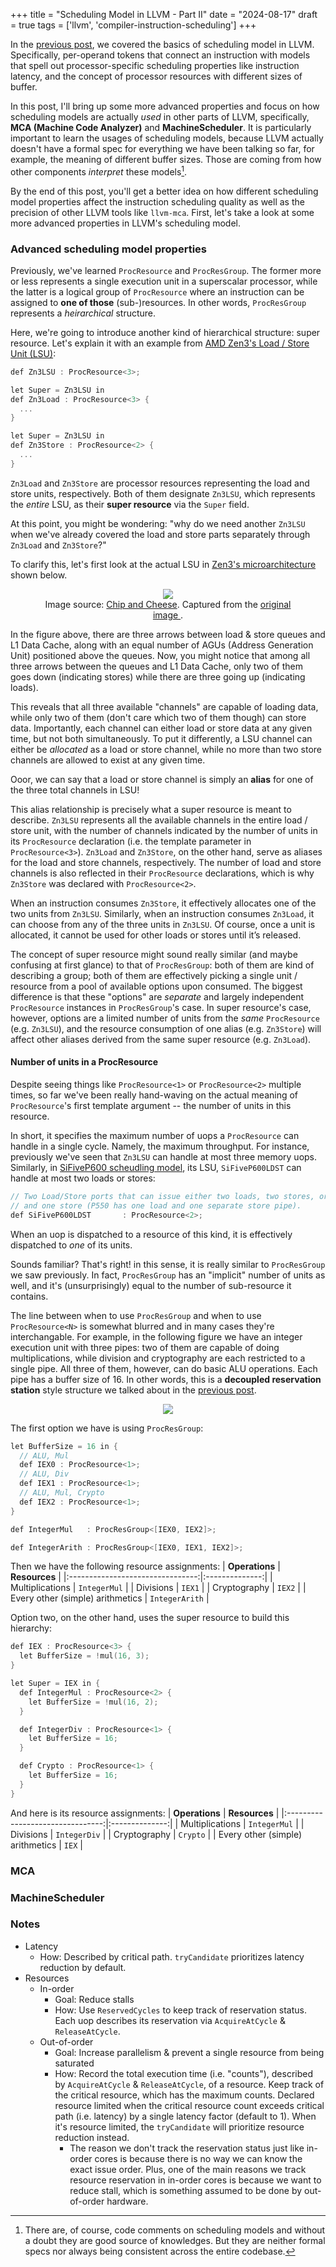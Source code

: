 +++
title = "Scheduling Model in LLVM - Part II"
date = "2024-08-17"
draft = true
tags = ['llvm', 'compiler-instruction-scheduling']
+++

In the [previous post](/llvm-sched-model-1), we covered the basics of scheduling model in LLVM. Specifically, per-operand tokens that connect an instruction with models that spell out processor-specific scheduling properties like instruction latency, and the concept of processor resources with different sizes of buffer.

In this post, I'll bring up some more advanced properties and focus on how scheduling models are actually _used_ in other parts of LLVM, specifically, **MCA (Machine Code Analyzer)** and **MachineScheduler**. It is particularly important to learn the usages of scheduling models, because LLVM actually doesn't have a formal spec for everything we have been talking so far, for example, the meaning of different buffer sizes. Those are coming from how other components _interpret_ these models[^1].

[^1]: There are, of course, code comments on scheduling models and without a doubt they are good source of knowledges. But they are neither formal specs nor always being consistent across the entire codebase.

By the end of this post, you'll get a better idea on how different scheduling model properties affect the instruction scheduling quality as well as the precision of other LLVM tools like `llvm-mca`. First, let's take a look at some more advanced properties in LLVM's scheduling model.

### Advanced scheduling model properties
Previously, we've learned `ProcResource` and `ProcResGroup`. The former more or less represents a single execution unit in a superscalar processor, while the latter is a logical group of `ProcResource` where an instruction can be assigned to **one of those** (sub-)resources. In other words, `ProcResGroup` represents a _heirarchical_ structure.

Here, we're going to introduce another kind of hierarchical structure: super resource.
Let's explain it with an example from [AMD Zen3's Load / Store Unit (LSU)](https://github.com/llvm/llvm-project/blob/c503758ab6a4eacd3ef671a4a5ccf813995d4456/llvm/lib/Target/X86/X86ScheduleZnver3.td#L368):
```c++
def Zn3LSU : ProcResource<3>;

let Super = Zn3LSU in
def Zn3Load : ProcResource<3> {
  ...
}

let Super = Zn3LSU in
def Zn3Store : ProcResource<2> {
  ...
}
```
`Zn3Load` and `Zn3Store` are processor resources representing the load and store units, respectively. Both of them designate `Zn3LSU`, which represents the _entire_ LSU, as their **super resource** via the `Super` field.

At this point, you might be wondering: "why do we need another `Zn3LSU` when we've already covered the load and store parts separately through `Zn3Load` and `Zn3Store`?"

To clarify this, let's first look at the actual LSU in [Zen3's microarchitecture](https://chipsandcheese.com/2022/11/05/amds-zen-4-part-1-frontend-and-execution-engine/zen3-drawio/) shown below.

<figure style="text-align: center;">
  <img src="/images/zen3-uarch-lsu.png">
  <figcaption>Image source: <a href="https://chipsandcheese.com/2022/11/05/amds-zen-4-part-1-frontend-and-execution-engine/">Chip and Cheese</a>. Captured from the <a href="https://chipsandcheese.com/2022/11/05/amds-zen-4-part-1-frontend-and-execution-engine/zen3-drawio/"> original image </a>.</figcaption>
</figure>

In the figure above, there are three arrows between load & store queues and L1 Data Cache, along with an equal number of AGUs (Address Generation Unit) positioned above the queues.
Now, you might notice that among all three arrows between the queues and L1 Data Cache, only two of them goes down (indicating stores) while there are three going up (indicating loads).

This reveals that all three available "channels" are capable of loading data, while only two of them (don't care which two of them though) can store data. Importantly, each channel can either load or store data at any given time, but not both simultaneously.
To put it differently, a LSU channel can either be _allocated_ as a load or store channel, while no more than two store channels are allowed to exist at any given time.

Ooor, we can say that a load or store channel is simply an **alias** for one of the three total channels in LSU!

This alias relationship is precisely what a super resource is meant to describe. `Zn3LSU` represents all the available channels in the entire load / store unit, with the number of channels indicated by the number of units in its `ProcResource` declaration (i.e. the template parameter in `ProcResource<3>`). `Zn3Load` and `Zn3Store`, on the other hand, serve as aliases for the load and store channels, respectively. The number of load and store channels is also reflected in their `ProcResource` declarations, which is why `Zn3Store` was declared with `ProcResource<2>`.

When an instruction consumes `Zn3Store`, it effectively allocates one of the two units from `Zn3LSU`. Similarly, when an instruction consumes `Zn3Load`, it can choose from any of the three units in `Zn3LSU`. Of course, once a unit is allocated, it cannot be used for other loads or stores until it’s released.

The concept of super resource might sound really similar (and maybe confusing at first glance) to that of `ProcResGroup`: both of them are kind of describing a group; both of them are effectively picking a single unit / resource from a pool of available options upon consumed. The biggest difference is that these "options" are _separate_ and largely independent `ProcResource` instances in `ProcResGroup`'s case. In super resource's case, however, options are a limited number of units from the _same_ `ProcResource` (e.g. `Zn3LSU`), and the resource consumption of one alias (e.g. `Zn3Store`) will affect other aliases derived from the same super resource (e.g. `Zn3Load`).

#### Number of units in a ProcResource
Despite seeing things like `ProcResource<1>` or `ProcResource<2>` multiple times, so far we've been really hand-waving on the actual meaning of `ProcResource`'s first template argument -- the number of units in this resource.

In short, it specifies the maximum number of uops a `ProcResource` can handle in a single cycle. Namely, the maximum throughput. For instance, previously we've seen that `Zn3LSU` can handle at most three memory uops. Similarly, in [SiFiveP600 scheudling model](https://github.com/llvm/llvm-project/blob/d4c519e7b2ac21350ec08b23eda44bf4a2d3c974/llvm/lib/Target/RISCV/RISCVSchedSiFiveP600.td#L75), its LSU, `SiFiveP600LDST` can handle at most two loads or stores:
```c++
// Two Load/Store ports that can issue either two loads, two stores, or one load
// and one store (P550 has one load and one separate store pipe).
def SiFiveP600LDST       : ProcResource<2>;
```
When an uop is dispatched to a resource of this kind, it is effectively dispatched to _one_ of its units.

Sounds familiar? That's right! in this sense, it is really similar to `ProcResGroup` we saw previously. In fact, `ProcResGroup` has an "implicit" number of units as well, and it's (unsurprisingly) equal to the number of sub-resource it contains.

The line between when to use `ProcResGroup` and when to use `ProcResource<N>` is somewhat blurred and in many cases they're interchangable. For example, in the following figure we have an integer execution unit with three pipes: two of them are capable of doing multiplications, while division and cryptography are each restricted to a single pipe. All three of them, however, can do basic ALU operations. Each pipe has a buffer size of 16. In other words, this is a **decoupled reservation station** style structure we talked about in the [previous post](/llvm-sched-model-1).
<div style="text-align: center;">
  <picture>
    <source srcset="/images/llvm-sched-model-hierarchy-example.dark.svg" media="(prefers-color-scheme: dark)">
    <img src="/images/llvm-sched-model-hierarchy-example.light.svg">
  </picture>
</div>

The first option we have is using `ProcResGroup`:
```c++
let BufferSize = 16 in {
  // ALU, Mul
  def IEX0 : ProcResource<1>;
  // ALU, Div
  def IEX1 : ProcResource<1>;
  // ALU, Mul, Crypto
  def IEX2 : ProcResource<1>;
}

def IntegerMul   : ProcResGroup<[IEX0, IEX2]>;

def IntegerArith : ProcResGroup<[IEX0, IEX1, IEX2]>;
```
Then we have the following resource assignments:
|          **Operations**          |  **Resources** |
|:--------------------------------:|:--------------:|
|          Multiplications         |  `IntegerMul`  |
|             Divisions            |     `IEX1`     |
|           Cryptography           |     `IEX2`     |
| Every other (simple) arithmetics | `IntegerArith` |


Option two, on the other hand, uses the super resource to build this hierarchy:
```c++
def IEX : ProcResource<3> {
  let BufferSize = !mul(16, 3);
}

let Super = IEX in {
  def IntegerMul : ProcResource<2> {
    let BufferSize = !mul(16, 2);
  }

  def IntegerDiv : ProcResource<1> {
    let BufferSize = 16;
  }

  def Crypto : ProcResource<1> {
    let BufferSize = 16;
  }
}
```
And here is its resource assignments:
|          **Operations**          |  **Resources** |
|:--------------------------------:|:--------------:|
|          Multiplications         |  `IntegerMul`  |
|             Divisions            |  `IntegerDiv`  |
|           Cryptography           |    `Crypto`    |
| Every other (simple) arithmetics |     `IEX`      |

### MCA

<!-- The narration goes by visualizing the scheduling models. -->

### MachineScheduler

<!--
Highlights: how MachineScheduler abstract aways some details (as opposed to MCA's fidelity of actual microarchitectures) and focusing on the parts that actually affect instruction scheduling.

Also, visualizing instruction scheduling with MachineScheduler's debug output.
-->

### Notes
  - Latency
    - How: Described by critical path. `tryCandidate` prioritizes latency reduction by default.
  - Resources
    - In-order
      - Goal: Reduce stalls
      - How: Use `ReservedCycles` to keep track of reservation status. Each uop describes its reservation via `AcquireAtCycle` & `ReleaseAtCycle`.
    - Out-of-order
      - Goal: Increase parallelism & prevent a single resource from being saturated
      - How: Record the total execution time (i.e. "counts"), described by `AcquireAtCycle` & `ReleaseAtCycle`, of a resource. Keep track of the critical resource, which has the maximum counts. Declared resource limited when the critical resource count exceeds critical path (i.e. latency) by a single latency factor (default to 1). When it's resource limited, the `tryCandidate` will prioritize resource reduction instead.
        - The reason we don't track the reservation status just like in-order cores is because there is no way we can know the exact issue order. Plus, one of the main reasons we track resource reservation in in-order cores is because we want to reduce stall, which is something assumed to be done by out-of-order hardware.